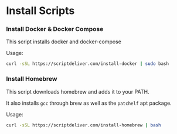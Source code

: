 # Install Scripts
### Install Docker & Docker Compose
This script installs docker and docker-compose

Usage:
```bash
curl -sSL https://scriptdeliver.com/install-docker | sudo bash
```
### Install Homebrew
This script downloads homebrew and adds it to your PATH.

It also installs `gcc` through brew as well as the `patchelf` apt package.

Usage:
```bash
curl -sSL https://scriptdeliver.com/install-homebrew | bash
```